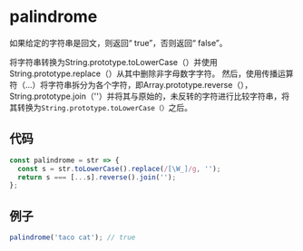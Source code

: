 # palindrome

如果给定的字符串是回文，则返回“ true”，否则返回“ false”。

将字符串转换为String.prototype.toLowerCase（）并使用String.prototype.replace（）从其中删除非字母数字字符。
然后，使用传播运算符（...）将字符串拆分为各个字符，即Array.prototype.reverse（），String.prototype.join（''）并将其与原始的，未反转的字符进行比较字符串，将其转换为`String.prototype.toLowerCase（）`之后。

## 代码

```js
const palindrome = str => {
  const s = str.toLowerCase().replace(/[\W_]/g, '');
  return s === [...s].reverse().join('');
};
```

## 例子

```js
palindrome('taco cat'); // true
```
